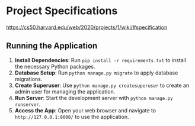 # Project Specifications 
https://cs50.harvard.edu/web/2020/projects/1/wiki/#specification

## Running the Application

1. **Install Dependencies**: Run `pip install -r requirements.txt` to install the necessary Python packages.
2. **Database Setup**: Run `python manage.py migrate` to apply database migrations.
3. **Create Superuser**: Use `python manage.py createsuperuser` to create an admin user for managing the application.
4. **Run Server**: Start the development server with `python manage.py runserver`.
5. **Access the App**: Open your web browser and navigate to `http://127.0.0.1:8000/` to use the application.
